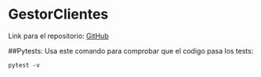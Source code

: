# GestorClientes
Link para el repositorio: [GitHub](https://github.com/pelahumi/GestorClientes)

##Pytests:
Usa este comando para comprobar que el codigo pasa los tests:

```
pytest -v
